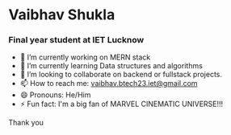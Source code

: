 
# Vaibhav Shukla
### Final year student at IET Lucknow 

- 🔭 I’m currently working on MERN stack
- 🌱 I’m currently learning Data structures and algorithms
- 👯 I’m looking to collaborate on backend or fullstack projects.
- 📫 How to reach me: vaibhav.btech23.iet@gmail.com
- 😄 Pronouns: He/Him
- ⚡ Fun fact: I'm a big fan of MARVEL CINEMATIC UNIVERSE!!!

Thank you

